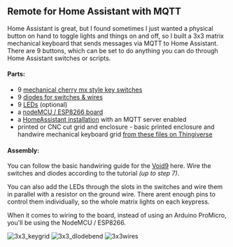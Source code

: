 ## Remote for Home Assistant with MQTT ##

Home Assistant is great, but I found sometimes I just wanted a physical button on hand to toggle lights and things on and off, so I built a 3x3 matrix mechanical keyboard that sends messages via MQTT to Home Assistant. There are 9 buttons, which can be set to do anything you can do through Home Assistant switches or scripts.

#### Parts: ####
- 9 [mechanical cherry mx style key switches](https://amzn.to/3764lM3)
- 9 [diodes for switches & wires](https://amzn.to/3gAZWUv)
- 9 [LEDs](https://amzn.to/3785W3Y) (optional)
- a [nodeMCU / ESP8266 board](https://amzn.to/2JWhQF0)
- a [HomeAssistant installation](https://www.home-assistant.io/) with an MQTT server enabled
- printed or CNC cut grid and enclosure - basic printed enclosure and handwire mechanical keyboard grid [from these files on Thingiverse](https://www.thingiverse.com/thing:4222157)

#### Assembly: ####
You can follow the basic handwiring guide for the [Void9](https://victorlucachi.ro/journal/void9-wiring-guide/) here. Wire the switches and diodes according to the tutorial _(up to step 7)_.

You can also add the LEDs through the slots in the switches and wire them in parallel with a resistor on the ground wire. There arent enough pins to control them individually, so the whole matrix lights on each keypress.

When it comes to wiring to the board, instead of using an Arduino ProMicro, you'll be using the NodeMCU / ESP8266.

![3x3_keygrid](https://github.com/sfgabe/OITProjects/blob/master/MQTT_Numpad_Remote/3x3_keygrid.jpg)
![3x3_dIodebend](https://github.com/sfgabe/OITProjects/blob/master/MQTT_Numpad_Remote/3x3_dIodebend.jpg)
![3x3wires](https://github.com/sfgabe/OITProjects/blob/master/MQTT_Numpad_Remote/3x3wires.jpg)

